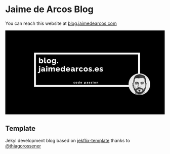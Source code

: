 
# Jaime de Arcos Blog 

You can reach this website at [blog.jaimedearcos.com](blog.jaimedearcos.com)

![](assets/img/blog-image.png)

## Template

Jekyl development blog based on [jekflix-template](https://github.com/thiagorossener/jekflix-template)
 thanks to [@thiagorossener](https://github.com/thiagorossener)
